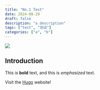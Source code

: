 ```yaml
---
title: "No.1 Test"
date: 2024-08-29
draft: false
description: "a description"
tags: ["test", "测试"]
categories: ["a", "b"]
---
```

![](https://pic.xiaozhangstu.com/i/2024/03/20/65f9c4b96ae8e.jpg)

## Introduction

This is **bold** text, and this is *emphasized* text.

Visit the [Hugo](https://gohugo.io) website!